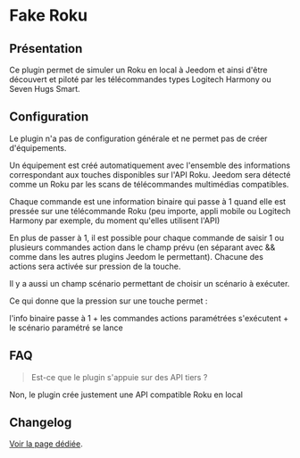 # Fake Roku

## Présentation

Ce plugin permet de simuler un Roku en local à Jeedom et ainsi d'être découvert et piloté par les télécommandes types Logitech Harmony ou Seven Hugs Smart.

## Configuration

Le plugin n'a pas de configuration générale et ne permet pas de créer d'équipements.

Un équipement est créé automatiquement avec l'ensemble des informations correspondant aux touches disponibles sur l'API Roku. Jeedom sera détecté comme un Roku par les scans de télécommandes multimédias compatibles.

Chaque commande est une information binaire qui passe à 1 quand elle est pressée sur une télécommande Roku (peu importe, appli mobile ou Logitech Harmony par exemple, du moment qu'elles utilisent l'API)

En plus de passer à 1, il est possible pour chaque commande de saisir 1 ou plusieurs commandes action dans le champ prévu (en séparant avec && comme dans les autres plugins Jeedom le permettant). Chacune des actions sera activée sur pression de la touche.

Il y a aussi un champ scénario permettant de choisir un scénario à exécuter.

Ce qui donne que la pression sur une touche permet : 

 l'info binaire passe à 1 + les commandes actions paramétrées s'exécutent + le scénario paramétré se lance

## FAQ

> Est-ce que le plugin s'appuie sur des API tiers ?

Non, le plugin crée justement une API compatible Roku en local

## Changelog

[Voir la page dédiée](changelog.md).
